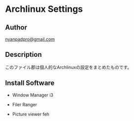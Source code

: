 Archlinux Settings
====

## Author
nyanpadpro@gmail.com

## Description
このファイル郡は個人的なArchlinuxの設定をまとめたものです。

## Install Software
- Window Manager
i3

- Filer
Ranger

- Picture viewer
feh


